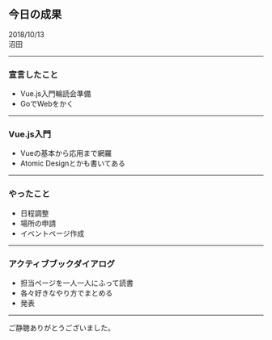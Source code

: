 ## 今日の成果

2018/10/13  
沼田

---

### 宣言したこと
- Vue.js入門輪読会準備
- GoでWebをかく

---

### Vue.js入門
- Vueの基本から応用まで網羅
- Atomic Designとかも書いてある

---

### やったこと
- 日程調整
- 場所の申請
- イベントページ作成

---

### アクティブブックダイアログ
- 担当ページを一人一人にふって読書
- 各々好きなやり方でまとめる
- 発表

---

ご静聴ありがとうございました。
